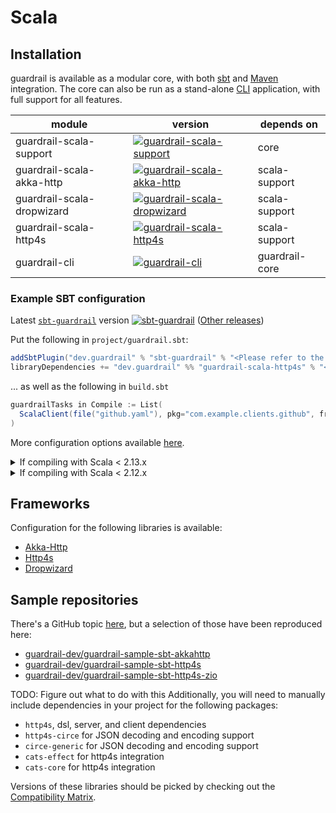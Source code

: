 Scala
===

Installation
---

guardrail is available as a modular core, with both [sbt](https://github.com/guardrail-dev/sbt-guardrail) and [Maven](https://github.com/guardrail-dev/guardrail-maven-plugin) integration. The core can also be run as a stand-alone [CLI](cli.md) application, with full support for all features.

| module  | version  | depends on |
|-----|-----|-----|
| guardrail-scala-support | [![guardrail-scala-support](https://maven-badges.herokuapp.com/maven-central/dev.guardrail/guardrail-scala-support_2.12/badge.svg)](https://search.maven.org/search?q=g:dev.guardrail%20a:guardrail-scala-support_2.12) | core |
| guardrail-scala-akka-http | [![guardrail-scala-akka-http](https://maven-badges.herokuapp.com/maven-central/dev.guardrail/guardrail-scala-akka-http_2.12/badge.svg)](https://search.maven.org/search?q=g:dev.guardrail%20a:guardrail-scala-akka-http_2.12) | scala-support |
| guardrail-scala-dropwizard | [![guardrail-scala-dropwizard](https://maven-badges.herokuapp.com/maven-central/dev.guardrail/guardrail-scala-dropwizard_2.12/badge.svg)](https://search.maven.org/search?q=g:dev.guardrail%20a:guardrail-scala-dropwizard_2.12) | scala-support |
| guardrail-scala-http4s | [![guardrail-scala-http4s](https://maven-badges.herokuapp.com/maven-central/dev.guardrail/guardrail-scala-http4s_2.12/badge.svg)](https://search.maven.org/search?q=g:dev.guardrail%20a:guardrail-scala-http4s_2.12) | scala-support |
| guardrail-cli | [![guardrail-cli](https://maven-badges.herokuapp.com/maven-central/dev.guardrail/guardrail-cli_2.12/badge.svg)](https://search.maven.org/search?q=g:dev.guardrail%20a:guardrail-cli_2.12) | guardrail-core |

### Example SBT configuration

Latest [`sbt-guardrail`](https://github.com/guardrail-dev/sbt-guardrail) version [![sbt-guardrail](https://maven-badges.herokuapp.com/maven-central/dev.guardrail/sbt-guardrail/badge.svg)](https://search.maven.org/search?q=g:dev.guardrail%20a:sbt-guardrail) ([Other releases](https://github.com/guardrail-dev/sbt-guardrail/releases))

Put the following in `project/guardrail.sbt`:

```scala
addSbtPlugin("dev.guardrail" % "sbt-guardrail" % "<Please refer to the sbt-guardrail version above>")
libraryDependencies += "dev.guardrail" %% "guardrail-scala-http4s" % "<Please refer to the latest http4s module release above>"
```

... as well as the following in `build.sbt`
```scala
guardrailTasks in Compile := List(
  ScalaClient(file("github.yaml"), pkg="com.example.clients.github", framework="http4s"),
)
```

More configuration options available [here](https://github.com/guardrail-dev/sbt-guardrail).

<details>
<summary>If compiling with Scala < 2.13.x</summary>... you'll need to enable `-Ypartial-unification`:

```scala
scalacOptions += "-Ypartial-unification"
```
</details>

<details>
<summary>If compiling with Scala < 2.12.x</summary>... you'll additionally need the `-Xexperimental` flag:

```scala
scalacOptions += "-Xexperimental"
```
</details>

Frameworks
---

Configuration for the following libraries is available:

- [Akka-Http](scala/akka-http/README.md)
- [Http4s](scala/http4s/README.md)
- [Dropwizard](scala/dropwizard/README.md)

Sample repositories
---

There's a GitHub topic [here](https://github.com/topics/guardrail-sample), but a selection of those have been reproduced here:

- [guardrail-dev/guardrail-sample-sbt-akkahttp](https://github.com/guardrail-dev/guardrail-sample-sbt-akkahttp)
- [guardrail-dev/guardrail-sample-sbt-http4s](https://github.com/guardrail-dev/guardrail-sample-sbt-http4s)
- [guardrail-dev/guardrail-sample-sbt-http4s-zio](https://github.com/guardrail-dev/guardrail-sample-sbt-http4s-zio)


TODO: Figure out what to do with this
Additionally, you will need to manually include dependencies in your project for the following packages:
- `http4s`, dsl, server, and client dependencies
- `http4s-circe` for JSON decoding and encoding support
- `circe-generic` for JSON decoding and encoding support
- `cats-effect` for http4s integration
- `cats-core` for http4s integration

Versions of these libraries should be picked by checking out the [Compatibility Matrix](https://github.com/guardrail-dev/guardrail/blob/master/COMPATIBILITY.md).
